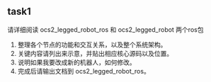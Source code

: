 ## task1
请详细阅读 ocs2_legged_robot_ros 和 ocs2_legged_robot 两个ros包
1. 整理各个节点的功能和交互关系，以及整个系统架构。
2. 关键内容请列出来示意，并贴出相应核心源码以及位置。
3. 说明如果我要改成新的机器人，如何修改。
4. 完成后请输出文档到 ocs2_legged_robot_ros。